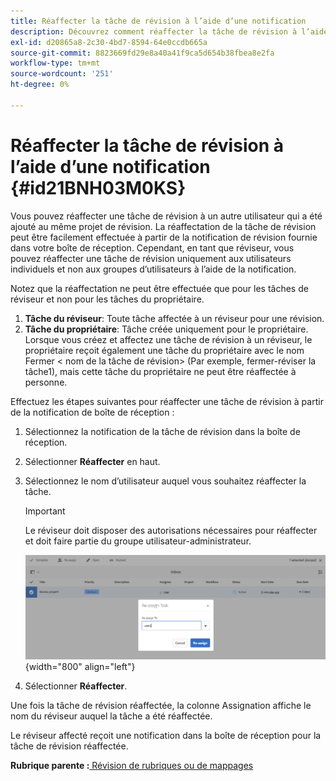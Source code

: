 ```yaml
---
title: Réaffecter la tâche de révision à l’aide d’une notification
description: Découvrez comment réaffecter la tâche de révision à l’aide de la notification
exl-id: d20865a8-2c30-4bd7-8594-64e0ccdb665a
source-git-commit: 8823669fd29e8a40a41f9ca5d654b38fbea8e2fa
workflow-type: tm+mt
source-wordcount: '251'
ht-degree: 0%

---
```


# Réaffecter la tâche de révision à l’aide d’une notification {#id21BNH03M0KS}

Vous pouvez réaffecter une tâche de révision à un autre utilisateur qui a été ajouté au même projet de révision. La réaffectation de la tâche de révision peut être facilement effectuée à partir de la notification de révision fournie dans votre boîte de réception. Cependant, en tant que réviseur, vous pouvez réaffecter une tâche de révision uniquement aux utilisateurs individuels et non aux groupes d’utilisateurs à l’aide de la notification.

Notez que la réaffectation ne peut être effectuée que pour les tâches de réviseur et non pour les tâches du propriétaire.

1. **Tâche du réviseur**: Toute tâche affectée à un réviseur pour une révision.
1. **Tâche du propriétaire**: Tâche créée uniquement pour le propriétaire. Lorsque vous créez et affectez une tâche de révision à un réviseur, le propriétaire reçoit également une tâche du propriétaire avec le nom Fermer &lt; nom de la tâche de révision\> \(Par exemple, fermer-réviser la tâche1\), mais cette tâche du propriétaire ne peut être réaffectée à personne.

Effectuez les étapes suivantes pour réaffecter une tâche de révision à partir de la notification de boîte de réception :

1. Sélectionnez la notification de la tâche de révision dans la boîte de réception.
1. Sélectionner **Réaffecter** en haut.
1. Sélectionnez le nom d’utilisateur auquel vous souhaitez réaffecter la tâche.

   >[!IMPORTANT]
   >
   > Le réviseur doit disposer des autorisations nécessaires pour réaffecter et doit faire partie du groupe utilisateur-administrateur.

   ![](images/reassign-user-inbox.png){width="800" align="left"}

1. Sélectionner **Réaffecter**.

Une fois la tâche de révision réaffectée, la colonne Assignation affiche le nom du réviseur auquel la tâche a été réaffectée.

Le réviseur affecté reçoit une notification dans la boîte de réception pour la tâche de révision réaffectée.

**Rubrique parente :**[ Révision de rubriques ou de mappages](review.md)
